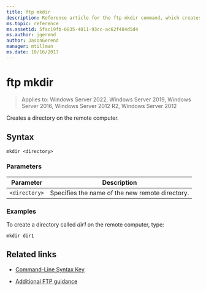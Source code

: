 ```yaml
---
title: ftp mkdir
description: Reference article for the ftp mkdir command, which creates a directory on the remote computer.
ms.topic: reference
ms.assetid: 5fac19fb-6835-4011-93cc-ac62f484d5d4
ms.author: jgerend
author: JasonGerend
manager: mtillman
ms.date: 10/16/2017
---
```


# ftp mkdir

>Applies to: Windows Server 2022, Windows Server 2019, Windows Server 2016, Windows Server 2012 R2, Windows Server 2012

Creates a directory on the remote computer.

## Syntax

```
mkdir <directory>
```

### Parameters

| Parameter | Description |
| --------- | ----------- |
| `<directory>` | Specifies the name of the new remote directory. |

### Examples

To create a directory called *dir1* on the remote computer, type:

```
mkdir dir1
```

## Related links

- [Command-Line Syntax Key](command-line-syntax-key.md)

- [Additional FTP guidance](/previous-versions/orphan-topics/ws.10/cc756013(v=ws.10))
